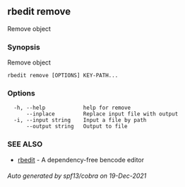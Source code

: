 ## rbedit remove

Remove object

### Synopsis


Remove object

```
rbedit remove [OPTIONS] KEY-PATH...
```

### Options

```
  -h, --help            help for remove
      --inplace         Replace input file with output
  -i, --input string    Input a file by path
      --output string   Output to file
```

### SEE ALSO

* [rbedit](rbedit.md)	 - A dependency-free bencode editor

###### Auto generated by spf13/cobra on 19-Dec-2021
